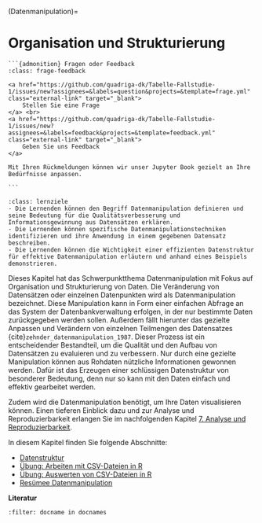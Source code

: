 (Datenmanipulation)=
# Organisation und Strukturierung

````{margin}
```{admonition} Fragen oder Feedback 
:class: frage-feedback

<a href="https://github.com/quadriga-dk/Tabelle-Fallstudie-1/issues/new?assignees=&labels=question&projects=&template=frage.yml" class="external-link" target="_blank">
    Stellen Sie eine Frage
</a> <br>
<a href="https://github.com/quadriga-dk/Tabelle-Fallstudie-1/issues/new?assignees=&labels=feedback&projects=&template=feedback.yml" class="external-link" target="_blank">
    Geben Sie uns Feedback
</a>

Mit Ihren Rückmeldungen können wir unser Jupyter Book gezielt an Ihre Bedürfnisse anpassen.

```
````

```{admonition} Lernziel: Datenmanipulation und -strukturierung
:class: lernziele 
- Die Lernenden können den Begriff Datenmanipulation definieren und seine Bedeutung für die Qualitätsverbesserung und Informationsgewinnung aus Datensätzen erklären.
- Die Lernenden können spezifische Datenmanipulationstechniken identifizieren und ihre Anwendung in einem gegebenen Datensatz beschreiben.
- Die Lernenden können die Wichtigkeit einer effizienten Datenstruktur für effektive Datenmanipulation erläutern und anhand eines Beispiels demonstrieren.
```  
  

Dieses Kapitel hat das Schwerpunktthema Datenmanipulation mit Fokus auf Organisation und Strukturierung von Daten.
Die Veränderung von Datensätzen oder einzelnen Datenpunkten wird als Datenmanipulation bezeichnet. Diese Manipulation kann in Form einer einfachen Abfrage an das System der Datenbankverwaltung erfolgen, in der nur bestimmte Daten zurückgegeben werden sollen. Außerdem fällt hierunter das gezielte Anpassen und Verändern von einzelnen Teilmengen des Datensatzes {cite}`zehnder_datenmanipulation_1987`. Dieser Prozess ist ein entscheidender Bestandteil, um die Qualität und den Aufbau von Datensätzen zu evaluieren und zu verbessern. Nur durch eine gezielte Manipulation können aus Rohdaten nützliche Informationen gewonnen werden. Dafür ist das Erzeugen einer schlüssigen Datenstruktur von besonderer Bedeutung, denn nur so kann mit den Daten einfach und effektiv gearbeitet werden. 

Zudem wird die Datenmanipulation benötigt, um Ihre Daten visualisieren können. Einen tieferen Einblick dazu und zur Analyse und Reproduzierbarkeit erlangen Sie im nachfolgenden Kapitel [7. Analyse und Reproduzierbarkeit](/Markdown/7_Datenmanipulation2.md).


In diesem Kapitel finden Sie folgende Abschnitte:

- [Datenstruktur](/Markdown/6_1_Datenstruktur.md)
- [Übung: Arbeiten mit CSV-Dateien in R](/Markdown/6_2_Übung_Arbeiten_CSV_in_R.ipynb)
- [Übung: Auswerten von CSV-Dateien in R](/Markdown/6_3_Übung_Auswertung_CSV_in_R.ipynb)
- [Resümee Datenmanipulation](/Markdown/6_4_Resümee_Datenmanipulation1.md)


**Literatur**

```{bibliography}
:filter: docname in docnames
```